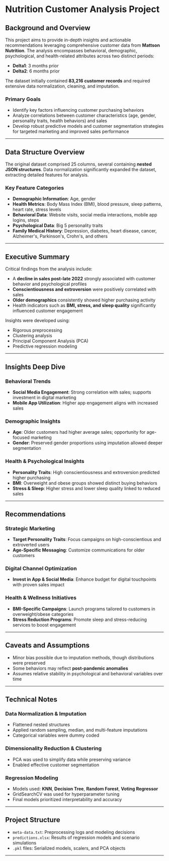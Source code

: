 # Nutrition Customer Analysis Project

## Background and Overview

This project aims to provide in-depth insights and actionable recommendations leveraging comprehensive customer data from **Mattson Nutrition**. The analysis encompasses behavioral, demographic, psychological, and health-related attributes across two distinct periods:

- **Delta1**: 3 months prior  
- **Delta2**: 6 months prior  

The dataset initially contained **83,216 customer records** and required extensive data normalization, cleaning, and imputation.

### Primary Goals

- Identify key factors influencing customer purchasing behaviors  
- Analyze correlations between customer characteristics (age, gender, personality traits, health behaviors) and sales  
- Develop robust predictive models and customer segmentation strategies for targeted marketing and improved sales performance  

---

## Data Structure Overview

The original dataset comprised 25 columns, several containing **nested JSON structures**. Data normalization significantly expanded the dataset, extracting detailed features for analysis.

### Key Feature Categories

- **Demographic Information**: Age, gender  
- **Health Metrics**: Body Mass Index (BMI), blood pressure, sleep patterns, heart rate, stress levels  
- **Behavioral Data**: Website visits, social media interactions, mobile app logins, steps  
- **Psychological Data**: Big 5 personality traits  
- **Family Medical History**: Depression, diabetes, heart disease, cancer, Alzheimer's, Parkinson's, Crohn's, and others  

---

## Executive Summary

Critical findings from the analysis include:

- A **decline in sales post-late 2022** strongly associated with customer behavior and psychological profiles  
- **Conscientiousness and extroversion** were positively correlated with sales  
- **Older demographics** consistently showed higher purchasing activity  
- Health indicators such as **BMI, stress, and sleep quality** significantly influenced customer engagement  

Insights were developed using:

- Rigorous preprocessing  
- Clustering analysis  
- Principal Component Analysis (PCA)  
- Predictive regression modeling  

---

## Insights Deep Dive

### Behavioral Trends

- **Social Media Engagement**: Strong correlation with sales; supports investment in digital marketing  
- **Mobile App Utilization**: Higher app engagement aligns with increased sales  

### Demographic Insights

- **Age**: Older customers had higher average sales; opportunity for age-focused marketing  
- **Gender**: Preserved gender proportions using imputation allowed deeper segmentation  

### Health & Psychological Insights

- **Personality Traits**: High conscientiousness and extroversion predicted higher purchasing  
- **BMI**: Overweight and obese groups showed distinct buying behaviors  
- **Stress & Sleep**: Higher stress and lower sleep quality linked to reduced sales  

---

## Recommendations

### Strategic Marketing

- **Target Personality Traits**: Focus campaigns on high-conscientious and extroverted users  
- **Age-Specific Messaging**: Customize communications for older customers  

### Digital Channel Optimization

- **Invest in App & Social Media**: Enhance budget for digital touchpoints with proven sales impact  

### Health & Wellness Initiatives

- **BMI-Specific Campaigns**: Launch programs tailored to customers in overweight/obese categories  
- **Stress Reduction Programs**: Promote sleep and stress-reducing services to boost engagement  

---

## Caveats and Assumptions

- Minor bias possible due to imputation methods, though distributions were preserved  
- Some behaviors may reflect **post-pandemic anomalies**  
- Assumes relative stability in psychological and behavioral variables over time  

---

## Technical Notes

### Data Normalization & Imputation

- Flattened nested structures  
- Applied random sampling, median, and multi-feature imputations  
- Categorical variables were dummy coded  

### Dimensionality Reduction & Clustering

- PCA was used to simplify data while preserving variance  
- Enabled effective customer segmentation  

### Regression Modeling

- Models used: **KNN**, **Decision Tree**, **Random Forest**, **Voting Regressor**  
- GridSearchCV was used for hyperparameter tuning  
- Final models prioritized interpretability and accuracy  

---

## Project Structure

- `meta-data.txt`: Preprocessing logs and modeling decisions  
- `predictions.xlsx`: Results of regression models and scenario simulations  
- `.pkl` files: Serialized models, scalers, and PCA objects  

---
